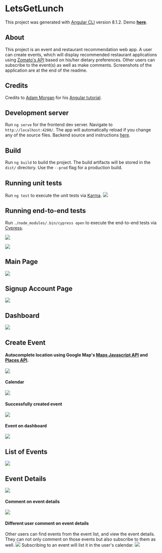 # LetsGetLunch

This project was generated with [Angular CLI](https://github.com/angular/angular-cli) version 8.1.2. Demo <strong>[here](https://lets-get-lunch-fe-wt854.herokuapp.com/)</strong>.

## About
This project is an event and restaurant recommendation web app. A user can create events, which will display recommended restaurant applications using [Zomato's API](https://developers.zomato.com/api) based on his/her dietary preferences. Other users can subscribe to the event(s) as well as make comments. Screenshots of the application are at the end of the readme. 

## Credits
Credits to [Adam Morgan](https://github.com/atom-morgan) for his [Angular tutorial](https://github.com/theangulartutorial). 

## Development server

Run `ng serve` for the frontend dev server. Navigate to `http://localhost:4200/`. The app will automatically reload if you change any of the source files. Backend source and instructions [here](https://github.com/theangulartutorial/lets-get-lunch-api).

## Build

Run `ng build` to build the project. The build artifacts will be stored in the `dist/` directory. Use the `--prod` flag for a production build.

## Running unit tests

Run `ng test` to execute the unit tests via [Karma](https://karma-runner.github.io).
![](images/karma.png)


## Running end-to-end tests

Run `./node_modules/.bin/cypress open` to execute the end-to-end tests via [Cypress](https://www.cypress.io/).

![](images/cypress-main.png)

![](images/cypress-login.png)

## Main Page
![](images/mainpage.png)

## Signup Account Page
![](images/signup.png)

## Dashboard
![](images/dashboard.png)

## Create Event
#### Autocomplete location using Google Map's [Maps Javascript API](https://developers.google.com/maps/documentation/javascript/) and [Places API](https://developers.google.com/places/web-service/intro). 
![](images/event-autocomplete.png)

#### Calendar
![](images/event-calender.png)

#### Successfully created event
![](images/event-created.png)

#### Event on dashboard
![](images/event-on-dashboard.png)

## List of Events
![](images/event-list.png)

## Event Details
![](images/event-details.png)

#### Comment on event details
![](images/event-comment-1.png)

#### Different user comment on event details
Other users can find events from the event list, and view the event details. They can not only comment on those events but also subscribe to them as well. 
![](images/event-comment-2.png)
Subscribing to an event will list it in the user's calendar. 
![](images/subscribe-event.png)
